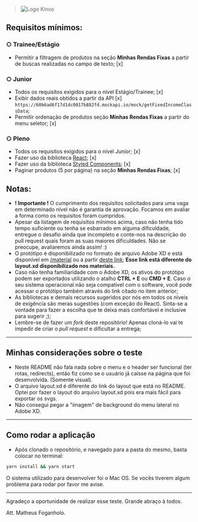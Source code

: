 > ![Logo Kinvo](https://github.com/cbfranca/kinvo-front-end-test/blob/master/logo.svg)

## Requisitos mínimos:

### ○ Trainee/Estágio

- Permitir a filtragem de produtos na seção **Minhas Rendas Fixas** a partir de buscas realizadas no campo de texto; [x]

### ○ Junior

- Todos os requisitos exigidos para o nível Estágio/Trainee; [x]
- Exibir dados reais obtidos a partir da API [x] `https://60b6ad6f17d1dc0017b882fd.mockapi.io/mock/getFixedIncomeClassData`;
- Permitir ordenação de produtos seção **Minhas Rendas Fixas** a partir do menu seletor; [x]

### ○ Pleno

- Todos os requisitos exigidos para o nível Junior; [x]
- Fazer uso da biblioteca [React](https://pt-br.reactjs.org/); [x]
- Fazer uso da biblioteca [Styled Components](https://styled-components.com/); [x]
- Paginar produtos (5 por página) na seção **Minhas Rendas Fixas**; [x]

## Notas:

- **! Importante !** O cumprimento dos requisitos solicitados para uma vaga em determinado nível não é garantia de aprovação. Focamos em avaliar a forma como os requisitos foram cumpridos.
- Apesar da listagem de requisitos mínimos acima, caso não tenha tido tempo suficiente ou tenha se esbarrado em alguma dificuldade, entregue o desafio ainda que incompleto e conte-nos na descrição do pull request quais foram as suas maiores dificuldades.
  Não se preocupe, avaliaremos ainda assim! :)
- O protótipo é disponibilizado no formato de arquivo Adobe XD e está disponível em [/material](/material) ou a partir [deste link](https://xd.adobe.com/view/adc938b2-4a7a-4837-a849-37d803b83d26-f89a/); <strong>Esse link está diferente do layout.xd disponibilizado nos materiais.</strong>
- Caso não tenha familiaridade com o Adobe XD, os ativos do protótipo podem ser exportados utilizando o atalho **CTRL + E** ou **CMD + E**. Caso o seu sistema operacional não seja compatível com o software, você pode acessar o protótipo também através do link citado no item anterior;
- As bibliotecas e demais recursos sugeridos por nós em todos os níveis de exigência são meras sugestões (com exceção do React). Sinta-se a vontade para fazer a escolha que te deixa mais confortável e inclusive para sugerir ;);
- Lembre-se de fazer um _fork_ deste repositório! Apenas cloná-lo vai te impedir de criar o _pull request_ e dificultar a entrega;

---

## Minhas considerações sobre o teste

- Neste README não fala nada sobre o menu e o header ser funcional (ter rotas, redirects), então fiz como se o usuário já caísse na página que foi desenvolvida. (Somente visual).
- O arquivo layout.xd é diferente do link do layout que está no README. Optei por fazer o layout do arquivo layout.xd pois era mais fácil para exportar os svgs.
- Não consegui pegar a "imagem" de background do menu lateral no Adobe XD.

---

## Como rodar a aplicação

- Após clonado o repositório, e navegado para a pasta do mesmo, basta colocar no terminal:

```bash
yarn install && yarn start
```

O sistema utilizado para desenvolver foi o Mac OS. Se vocês tiverem algum problema para rodar por favor me avise.

---

Agradeço a oportunidade de realizar esse teste. Grande abraço à todos.

Att. Matheus Foganholo.
